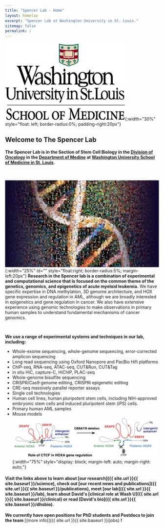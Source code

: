 ```yaml
---
title: "Spencer Lab - Home"
layout: homelay
excerpt: "Spencer Lab at Washington University in St. Louis."
sitemap: false
permalink: /
---
```

![cap](/images/logopic/wusm.png){:width="30%"
style="float: left; border-radius:0%; padding-right:20px"}
## Welcome to The Spencer Lab ##
#### The Spencer Lab is in the Section of Stem Cell Biology in the [Division of Oncology](https://oncology.wustl.edu/) in the [Department of Medine](https://internalmedicine.wustl.edu/) at [Washington University School of Medicine in St. Louis](https://medicine.wustl.edu/). ####

<br/>

![Human Genome](/images/respic/humangenome.jpg){:width="25%"
  id="" style="float:right; border-radius:5%; margin-left:20px"} **Research in the Spencer lab is a combination of experimental and
  computational science that is focused on the common theme of the
  genetics, genomics, and epigenetics of acute
  myeloid leukemia.** We have specific expertise in DNA methylation, 3D genome architecture, and
  HOX gene expression and regulation in AML, although we are broadly interested in
  epigenetics and gene regulation in cancer. We also have extensive
  experience using genomic technologies to make observations in
  primary human samples to understand fundamental mechanisms of
  cancer genomics.

<br/>

**We use a range of experimental systems and techniques in our lab, including:**
  * Whole-exome sequencing, whole-genome sequencing, error-corrected
    amplicon sequencing
  * Long read sequencing using Oxford Nanopore and PacBio Hifi platforms
  * ChIP-seq, RNA-seq, ATAC-seq, CUT&Run, CUT&Tag
  * in situ HiC, capture-C, HiChIP, PLAC-seq
  * Whole-genome bisulfite sequencing
  * CRISPR/Cas9 genome editing, CRISPRi epigenetic editing
  * CRE-seq massively parallel reporter assays
  * Single cell technologies
  * Human cell lines, human pluripotent stem cells, including NIH-approved embryonic
  stem cells and induced pluripotent stem (iPS) cells.
  * Primary human AML samples
  * Mouse models
![HOXA locus](/images/respic/hoxamodel.png){:width="75%"
style="display: block; margin-left: auto; margin-right: auto;"} <br/>

#### Visit the links above to learn about [our research]({{ site.url }}{{ site.baseurl }}/science), check out [our recent news and publications]({{ site.url }}{{ site.baseurl }}/publications), meet [our lab]({{ site.url }}{{ site.baseurl }}/lab), learn about David's [clinical role at Wash U]({{ site.url }}{{ site.baseurl }}/clinical) or read [David's bio]({{ site.url }}{{ site.baseurl }}/dhsbio).

**We currently have open positions for PhD students and Postdocs to join the team** [(more info)]({{ site.url }}{{ site.baseurl }}/jobs) **!**
